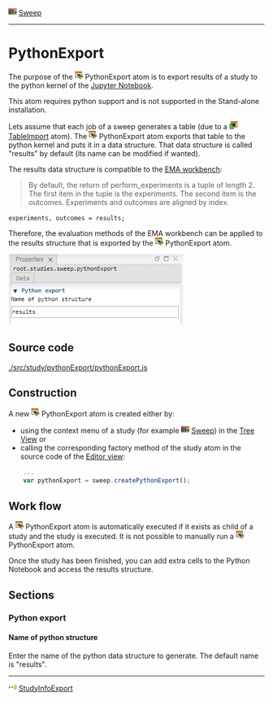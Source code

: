 ![](../../../../icons/sweep.png) [Sweep](../sweep/sweep.md)

----

# PythonExport
  
The purpose of the ![](../../../../icons/pythonExport.png) PythonExport atom is to export results of a study to the python kernel of the [Jupyter Notebook](../../../installation/jupyterInstallation.md). 

This atom requires python support and is not supported in the Stand-alone installation.

Lets assume that each job of a sweep generates a table (due to a ![](../../../../icons/tableImport.png) [TableImport](../../model/tableImport/tableImport.md) atom). The ![](../../../../icons/pythonExport.png) PythonExport atom exports that table to the python kernel and puts it in a data structure. That data structure is called "results" by default (its name can be modified if wanted).

The results data structure is compatible to the [EMA workbench](https://emaworkbench.readthedocs.io/en/latest/indepth_tutorial/general-introduction.html?highlight=results#Processing-the-results-of-the-experiments):

>By default, the return of perform_experiments is a tuple of length 2. The first item in the tuple is the experiments. The second item is the outcomes. Experiments and outcomes are aligned by index. 

```
experiments, outcomes = results;
```

Therefore, the evaluation methods of the EMA workbench can be applied to the results structure that is exported by the ![](../../../../icons/pythonExport.png) PythonExport atom.

![](../../../images/python_export.png)
		
## Source code

[./src/study/pythonExport/pythonExport.js](../../../../src/study/pythonExport/pythonExport.js)

## Construction
		
A new ![](../../../../icons/pythonExport.png) PythonExport atom is created either by: 

* using the context menu of a study (for example ![](../../../../icons/sweep.png) [Sweep](../sweep/sweep.md)) in the [Tree View](../../../views/treeView.md) or
* calling the corresponding factory method of the study atom in the source code of the [Editor view](../../../views/editorView.md):

```javascript
    ...
    var pythonExport = sweep.createPythonExport();	     
```

## Work flow	

A ![](../../../../icons/pythonExport.png) PythonExport atom is automatically executed if it exists as child of a study and the study is executed. It is not possible to manually run a ![](../../../../icons/pythonExport.png) PythonExport atom.

Once the study has been finished, you can add extra cells to the Python Notebook and access the results structure. 
      
## Sections

### Python export

#### Name of python structure

Enter the name of the python data structure to generate. The default name is "results".

----

![](../../../../icons/studyInfoExport.png) [StudyInfoExport](../studyInfoExport/studyInfoExport.md)
